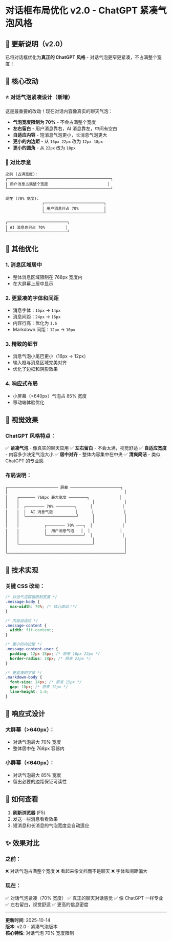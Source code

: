 # 对话框布局优化 v2.0 - ChatGPT 紧凑气泡风格

## 📝 更新说明（v2.0）

已将对话框优化为**真正的 ChatGPT 风格** - 对话气泡更窄更紧凑，不占满整个宽度！

## 🎨 核心改动

### ⭐ **对话气泡紧凑设计**（新增）
这是最重要的改动！现在对话内容像真实的聊天气泡：

- **气泡宽度限制为 70%** - 不会占满整个宽度
- **左右留白** - 用户消息靠右，AI 消息靠左，中间有空白
- **自适应内容** - 短消息气泡更小，长消息气泡更大
- **更小的内边距** - 从 `16px 22px` 改为 `12px 18px`
- **更小的圆角** - 从 `22px` 改为 `18px`

### 📐 对比示意

```
之前 (占满宽度):
┌─────────────────────────────────────────────┐
│ 用户消息占满整个宽度                          │
└─────────────────────────────────────────────┘

现在 (70% 宽度):
                ┌──────────────────────────┐
                │ 用户消息只占 70%           │
                └──────────────────────────┘

┌──────────────────────────┐
│ AI 消息也只占 70%         │
└──────────────────────────┘
```

## 🎯 其他优化

### 1. **消息区域居中**
- 整体消息区域限制在 768px 宽度内
- 在大屏幕上居中显示

### 2. **更紧凑的字体和间距**
- 消息字体：`15px` → `14px`
- 消息间距：`24px` → `16px`
- 内容行高：优化为 `1.6`
- Markdown 间距：`12px` → `10px`

### 3. **精致的细节**
- 消息气泡小尾巴更小（16px → 12px）
- 输入框与消息区域完美对齐
- 优化了边框和阴影效果

### 4. **响应式布局**
- 小屏幕（<640px）气泡占 85% 宽度
- 移动端体验优化

## 🎨 视觉效果

### ChatGPT 风格特点：
✅ **紧凑气泡** - 像真实的聊天应用
✅ **左右留白** - 不会太满，视觉舒适
✅ **自适应宽度** - 内容多少决定气泡大小
✅ **居中对齐** - 整体内容集中在中央
✅ **清爽简洁** - 类似 ChatGPT 的专业感

### 布局说明：
```
┌────────────────────── 屏幕 ──────────────────────┐
│                                                   │
│    ┌─────── 768px 最大宽度 ────────┐             │
│    │                                │             │
│    │  ┌──────── 70% ────────┐      │             │
│    │  │  AI 消息气泡          │      │             │
│    │  └──────────────────────┘      │             │
│    │                                │             │
│    │           ┌──────── 70% ───┐  │             │
│    │           │  用户消息气泡   │  │             │
│    │           └────────────────┘  │             │
│    │                                │             │
│    └────────────────────────────────┘             │
│                                                   │
└───────────────────────────────────────────────────┘
```

## 🔧 技术实现

### 关键 CSS 改动：

```css
/* 对话气泡容器限制宽度 */
.message-body {
  max-width: 70%; /* 核心改动！*/
}

/* 内容自适应 */
.message-content {
  width: fit-content;
}

/* 更小的内边距 */
.message-content-user {
  padding: 12px 18px; /* 原来 16px 22px */
  border-radius: 18px; /* 原来 22px */
}

/* 更紧凑的字体 */
.markdown-body {
  font-size: 14px; /* 原来 15px */
  gap: 10px; /* 原来 12px */
  line-height: 1.6;
}
```

## 📱 响应式设计

### 大屏幕（>640px）：
- 对话气泡最大 70% 宽度
- 整体居中在 768px 容器内

### 小屏幕（≤640px）：
- 对话气泡最大 85% 宽度
- 留出必要的边距保证可读性

## 🚀 如何查看

1. **刷新浏览器** (F5)
2. 发送一些消息看看效果
3. 短消息和长消息的气泡宽度会自动适应

## ✨ 效果对比

### 之前：
❌ 对话气泡占满整个宽度
❌ 看起来像文档而不是聊天
❌ 字体和间距偏大

### 现在：
✅ 对话气泡紧凑（70% 宽度）
✅ 真正的聊天对话感觉
✅ 像 ChatGPT 一样专业
✅ 左右留白，视觉舒适
✅ 更高的信息密度

---

**更新时间**: 2025-10-14  
**版本**: v2.0 - 紧凑气泡版本  
**核心特性**: 对话气泡 70% 宽度限制
